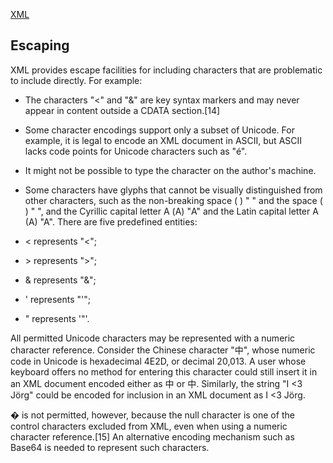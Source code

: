[XML](https://en.wikipedia.org/wiki/XML)

## Escaping

XML provides escape facilities for including characters that are problematic to include directly. For example:

* The characters "<" and "&" are key syntax markers and may never appear in content outside a CDATA section.[14]
* Some character encodings support only a subset of Unicode. For example, it is legal to encode an XML document in ASCII, but ASCII lacks code points for Unicode characters such as "é".
* It might not be possible to type the character on the author's machine.
* Some characters have glyphs that cannot be visually distinguished from other characters, such as the non-breaking space (&#xa0;) " " and the space (&#x20;) " ", and the Cyrillic capital letter A (&#x410;) "А" and the Latin capital letter A (&#x41;) "A".
There are five predefined entities:

* &lt; represents "<";
* &gt; represents ">";
* &amp; represents "&";
* &apos; represents "'";
* &quot; represents '"'.

All permitted Unicode characters may be represented with a numeric character reference. Consider the Chinese character "中", whose numeric code in Unicode is hexadecimal 4E2D, or decimal 20,013. A user whose keyboard offers no method for entering this character could still insert it in an XML document encoded either as &#20013; or &#x4e2d;. Similarly, the string "I <3 Jörg" could be encoded for inclusion in an XML document as I &lt;3 J&#xF6;rg.


&#0; is not permitted, however, because the null character is one of the control characters excluded from XML, even when using a numeric character reference.[15] An alternative encoding mechanism such as Base64 is needed to represent such characters.